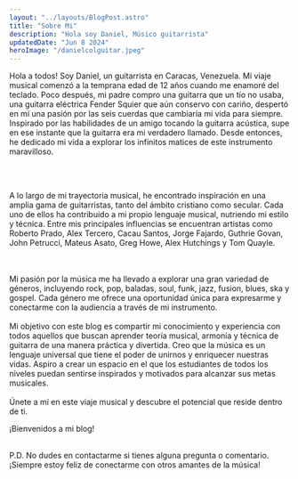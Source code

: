 ```yaml
---
layout: "../layouts/BlogPost.astro"
title: "Sobre Mi"
description: "Hola soy Daniel, Músico guitarrista"
updatedDate: "Jun 8 2024"
heroImage: "/danielcolguitar.jpeg"
---
```


Hola a todos! Soy Daniel, un guitarrista en Caracas, Venezuela. Mi viaje musical comenzó a la temprana edad de 12 años cuando me enamoré del teclado. Poco después, mi padre compro una guitarra que un tío no usaba, una guitarra eléctrica Fender Squier que aún conservo con cariño, despertó en mí una pasión por las seis cuerdas que cambiaría mi vida para siempre. Inspirado por las habilidades de un amigo tocando la guitarra acústica, supe en ese instante que la guitarra era mi verdadero llamado. Desde entonces, he dedicado mi vida a explorar los infinitos matices de este instrumento maravilloso.

<br/>
<br/>

A lo largo de mi trayectoria musical, he encontrado inspiración en una amplia gama de guitarristas, tanto del ámbito cristiano como secular. Cada uno de ellos ha contribuido a mi propio lenguaje musical, nutriendo mi estilo y técnica. Entre mis principales influencias se encuentran artistas como Roberto Prado, Alex Tercero, Cacau Santos, Jorge Fajardo, Guthrie Govan, John Petrucci, Mateus Asato, Greg Howe, Alex Hutchings y Tom Quayle.

<br/>
<br/>
Mi pasión por la música me ha llevado a explorar una gran variedad de géneros, incluyendo rock, pop, baladas, soul, funk, jazz, fusion, blues, ska y gospel. Cada género me ofrece una oportunidad única para expresarme y conectarme con la audiencia a través de mi instrumento.

<br/>
<br/>
Mi objetivo con este blog es compartir mi conocimiento y experiencia con todos aquellos que buscan aprender teoría musical, armonía y técnica de guitarra de una manera práctica y divertida. Creo que la música es un lenguaje universal que tiene el poder de unirnos y enriquecer nuestras vidas. Aspiro a crear un espacio en el que los estudiantes de todos los niveles puedan sentirse inspirados y motivados para alcanzar sus metas musicales.

<br/>
<br/>
Únete a mí en este viaje musical y descubre el potencial que reside dentro de ti.

¡Bienvenidos a mi blog!
<br/>
<br/>

P.D. No dudes en contactarme si tienes alguna pregunta o comentario. ¡Siempre estoy feliz de conectarme con otros amantes de la música!

